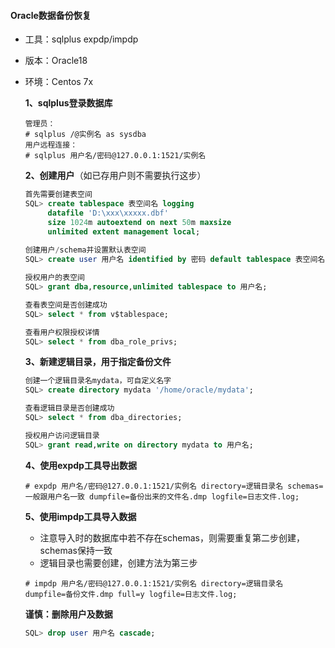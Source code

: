 #### Oracle数据备份恢复

* 工具：sqlplus expdp/impdp

* 版本：Oracle18

* 环境：Centos 7x

  

  **1、sqlplus登录数据库**

  ```shell
  管理员：
  # sqlplus /@实例名 as sysdba
  用户远程连接：
  # sqlplus 用户名/密码@127.0.0.1:1521/实例名
  
  ```

  **2、创建用户**（如已存用户则不需要执行这步）

  ```sql
  首先需要创建表空间
  SQL> create tablespace 表空间名 logging
       datafile 'D:\xxx\xxxxx.dbf'
       size 1024m autoextend on next 50m maxsize
       unlimited extent management local;
       
  创建用户/schema并设置默认表空间
  SQL> create user 用户名 identified by 密码 default tablespace 表空间名;
  
  授权用户的表空间
  SQL> grant dba,resource,unlimited tablespace to 用户名;
  
  查看表空间是否创建成功
  SQL> select * from v$tablespace;
  
  查看用户权限授权详情
  SQL> select * from dba_role_privs;
  ```

  

  **3、新建逻辑目录，用于指定备份文件**

  ```sql
  创建一个逻辑目录名mydata，可自定义名字
  SQL> create directory mydata '/home/oracle/mydata';
  
  查看逻辑目录是否创建成功
  SQL> select * from dba_directories;
  
  授权用户访问逻辑目录
  SQL> grant read,write on directory mydata to 用户名;
  
  ```

  **4、使用expdp工具导出数据**

  ```shell
  # expdp 用户名/密码@127.0.0.1:1521/实例名 directory=逻辑目录名 schemas=一般跟用户名一致 dumpfile=备份出来的文件名.dmp logfile=日志文件.log;
  ```

  **5、使用impdp工具导入数据**

  * 注意导入时的数据库中若不存在schemas，则需要重复第二步创建，schemas保持一致
  * 逻辑目录也需要创建，创建方法为第三步

  ```shell
  # impdp 用户名/密码@127.0.0.1:1521/实例名 directory=逻辑目录名 dumpfile=备份文件.dmp full=y logfile=日志文件.log;
  ```

  **谨慎：删除用户及数据**

  ```sql
  SQL> drop user 用户名 cascade;
  ```
